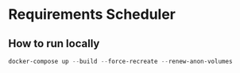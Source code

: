 # Requirements Scheduler

## How to run locally

```powershell
docker-compose up --build --force-recreate --renew-anon-volumes
``` 